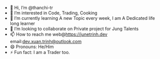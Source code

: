 - 👋 Hi, I’m @thanchi-tr
- 👀 I’m interested in Code, Trading, Cooking
- 🌱 I’m currently learning A new Topic every week, I am A Dedicated life long learner
- 💞️ I’m looking to collaborate on Private project for Jung Talents
- 📫 How to reach me web@https://junetrinh.dev email:dev.xuan.trinh@outlook.com
- 😄 Pronouns: He/Him
- ⚡ Fun fact: I am a Trader too.

<!---
thanchi-tr/thanchi-tr is a ✨ special ✨ repository because its `README.md` (this file) appears on your GitHub profile.
You can click the Preview link to take a look at your changes.
--->
